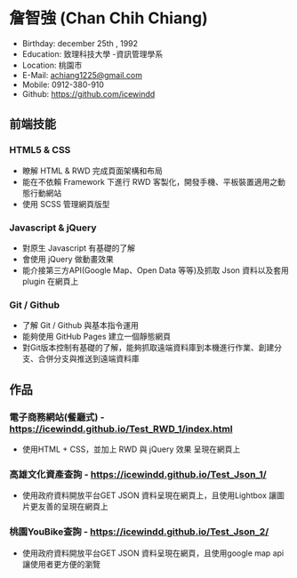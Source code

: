 # 詹智強 (Chan Chih Chiang)
* Birthday: december 25th , 1992
* Education: 致理科技大學 -資訊管理學系
* Location: 桃園市
* E-Mail: achiang1225@gmail.com
* Mobile: 0912-380-910
* Github: https://github.com/icewindd
## 前端技能
### HTML5 & CSS
* 瞭解 HTML & RWD 完成頁面架構和布局
* 能在不依賴 Framework 下進行 RWD 客製化，開發手機、平板裝置適用之動態行動網站
* 使用 SCSS 管理網頁版型
### Javascript & jQuery
* 對原生 Javascript 有基礎的了解
* 會使用 jQuery 做動畫效果
* 能介接第三方API(Google Map、Open Data 等等)及抓取 Json 資料以及套用 plugin 在網頁上
### Git / Github
* 了解 Git / Github 與基本指令運用
* 能夠使用 GitHub Pages 建立一個靜態網頁
* 對Git版本控制有基礎的了解，能夠抓取遠端資料庫到本機進行作業、創建分支、合併分支與推送到遠端資料庫
## 作品
### 電子商務網站(餐廳式) - https://icewindd.github.io/Test_RWD_1/index.html
*  使用HTML + CSS，並加上 RWD 與 jQuery 效果 呈現在網頁上
### 高雄文化資產查詢 - https://icewindd.github.io/Test_Json_1/
* 使用政府資料開放平台GET JSON 資料呈現在網頁上，且使用Lightbox 讓圖片更友善的呈現在網頁上
### 桃園YouBike查詢 - https://icewindd.github.io/Test_Json_2/
* 使用政府資料開放平台GET JSON 資料呈現在網頁，且使用google map api 讓使用者更方便的瀏覽
